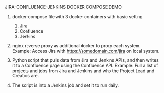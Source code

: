 JIRA-CONFLUENCE-JENKINS DOCKER COMPOSE DEMO


1. docker-compose file with 3 docker containers with basic setting
    1. Jira
    2. Confluence
    3. Jenkins

2. nginx reverse proxy as additional docker to proxy each system.
Example:
Access Jira with https://somedomain.com/jira on local system.


3. Python script that pulls data from Jira and Jenkins APIs, and then writes it to a Confluence page using the Confluence API.
Example:
Pull a list of projects and jobs from Jira and Jenkins and who the Project Lead and Creators are.


4. The script is into a Jenkins job and set it to run daily.